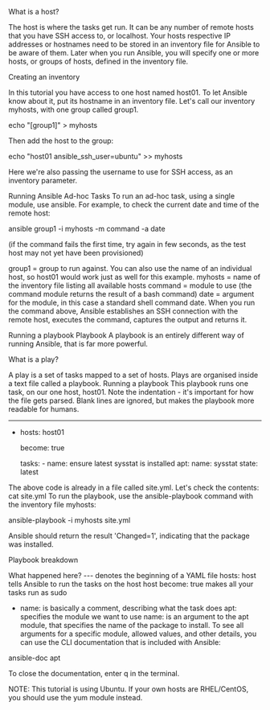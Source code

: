 What is a host?

The host is where the tasks get run. It can be any number of remote hosts that you have SSH access to, or localhost.
Your hosts respective IP addresses or hostnames need to be stored in an inventory file for Ansible to be aware of them. Later when you run Ansible, you will specify one or more hosts, or groups of hosts, defined in the inventory file.

Creating an inventory

In this tutorial you have access to one host named host01. To let Ansible know about it, put its hostname in an inventory file. Let's call our inventory myhosts, with one group called group1.

echo "[group1]" > myhosts

Then add the host to the group:

echo "host01 ansible_ssh_user=ubuntu" >> myhosts

Here we're also passing the username to use for SSH access, as an inventory parameter.


Running Ansible Ad-hoc Tasks
To run an ad-hoc task, using a single module, use ansible.
For example, to check the current date and time of the remote host:

ansible group1 -i myhosts -m command -a date

(if the command fails the first time, try again in few seconds, as the test host may not yet have been provisioned)

group1 = group to run against. You can also use the name of an individual host, so host01 would work just as well for this example.
myhosts = name of the inventory file listing all available hosts
command = module to use (the command module returns the result of a bash command)
date = argument for the module, in this case a standard shell command date.
When you run the command above, Ansible establishes an SSH connection with the remote host, executes the command, captures the output and returns it.

Running a playbook Playbook
A playbook is an entirely different way of running Ansible, that is far more powerful.

What is a play?

A play is a set of tasks mapped to a set of hosts. Plays are organised inside a text file called a playbook.
Running a playbook
This playbook runs one task, on our one host, host01. Note the indentation - it's important for how the file gets parsed. Blank lines are ignored, but makes the playbook more readable for humans.

---
- hosts: host01

    become: true

    tasks:
      - name: ensure latest sysstat is installed
        apt:
          name: sysstat
          state: latest
          
The above code is already in a file called site.yml. Let's check the contents:
cat site.yml
To run the playbook, use the ansible-playbook command with the inventory file myhosts:

ansible-playbook -i myhosts site.yml

Ansible should return the result 'Changed=1', indicating that the package was installed.

Playbook breakdown

What happened here?
--- denotes the beginning of a YAML file
hosts: host tells Ansible to run the tasks on the host host
become: true makes all your tasks run as sudo
- name: is basically a comment, describing what the task does
apt: specifies the module we want to use
name: is an argument to the apt module, that specifies the name of the package to install.
To see all arguments for a specific module, allowed values, and other details, you can use the CLI documentation that is included with Ansible:

ansible-doc apt

To close the documentation, enter q in the terminal.

NOTE: This tutorial is using Ubuntu. If your own hosts are RHEL/CentOS, you should use the yum module instead.
